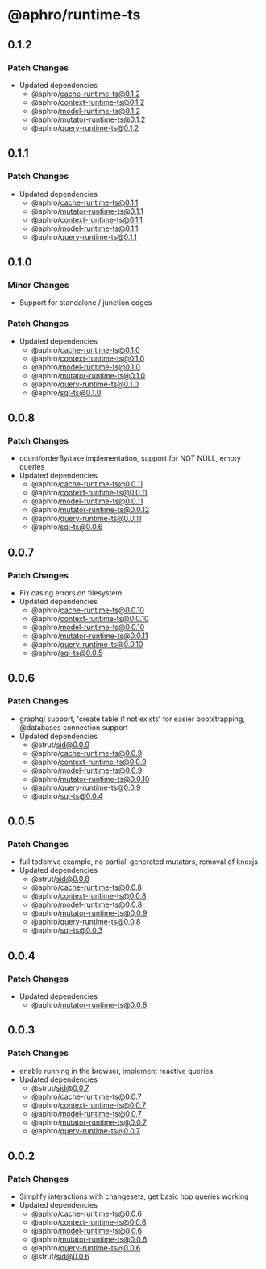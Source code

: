 # @aphro/runtime-ts

## 0.1.2

### Patch Changes

- Updated dependencies
  - @aphro/cache-runtime-ts@0.1.2
  - @aphro/context-runtime-ts@0.1.2
  - @aphro/model-runtime-ts@0.1.2
  - @aphro/mutator-runtime-ts@0.1.2
  - @aphro/query-runtime-ts@0.1.2

## 0.1.1

### Patch Changes

- Updated dependencies
  - @aphro/cache-runtime-ts@0.1.1
  - @aphro/mutator-runtime-ts@0.1.1
  - @aphro/context-runtime-ts@0.1.1
  - @aphro/model-runtime-ts@0.1.1
  - @aphro/query-runtime-ts@0.1.1

## 0.1.0

### Minor Changes

- Support for standalone / junction edges

### Patch Changes

- Updated dependencies
  - @aphro/cache-runtime-ts@0.1.0
  - @aphro/context-runtime-ts@0.1.0
  - @aphro/model-runtime-ts@0.1.0
  - @aphro/mutator-runtime-ts@0.1.0
  - @aphro/query-runtime-ts@0.1.0
  - @aphro/sql-ts@0.1.0

## 0.0.8

### Patch Changes

- count/orderBy/take implementation, support for NOT NULL, empty queries
- Updated dependencies
  - @aphro/cache-runtime-ts@0.0.11
  - @aphro/context-runtime-ts@0.0.11
  - @aphro/model-runtime-ts@0.0.11
  - @aphro/mutator-runtime-ts@0.0.12
  - @aphro/query-runtime-ts@0.0.11
  - @aphro/sql-ts@0.0.6

## 0.0.7

### Patch Changes

- Fix casing errors on filesystem
- Updated dependencies
  - @aphro/cache-runtime-ts@0.0.10
  - @aphro/context-runtime-ts@0.0.10
  - @aphro/model-runtime-ts@0.0.10
  - @aphro/mutator-runtime-ts@0.0.11
  - @aphro/query-runtime-ts@0.0.10
  - @aphro/sql-ts@0.0.5

## 0.0.6

### Patch Changes

- graphql support, 'create table if not exists' for easier bootstrapping, @databases connection support
- Updated dependencies
  - @strut/sid@0.0.9
  - @aphro/cache-runtime-ts@0.0.9
  - @aphro/context-runtime-ts@0.0.9
  - @aphro/model-runtime-ts@0.0.9
  - @aphro/mutator-runtime-ts@0.0.10
  - @aphro/query-runtime-ts@0.0.9
  - @aphro/sql-ts@0.0.4

## 0.0.5

### Patch Changes

- full todomvc example, no partiall generated mutators, removal of knexjs
- Updated dependencies
  - @strut/sid@0.0.8
  - @aphro/cache-runtime-ts@0.0.8
  - @aphro/context-runtime-ts@0.0.8
  - @aphro/model-runtime-ts@0.0.8
  - @aphro/mutator-runtime-ts@0.0.9
  - @aphro/query-runtime-ts@0.0.8
  - @aphro/sql-ts@0.0.3

## 0.0.4

### Patch Changes

- Updated dependencies
  - @aphro/mutator-runtime-ts@0.0.8

## 0.0.3

### Patch Changes

- enable running in the browser, implement reactive queries
- Updated dependencies
  - @strut/sid@0.0.7
  - @aphro/cache-runtime-ts@0.0.7
  - @aphro/context-runtime-ts@0.0.7
  - @aphro/model-runtime-ts@0.0.7
  - @aphro/mutator-runtime-ts@0.0.7
  - @aphro/query-runtime-ts@0.0.7

## 0.0.2

### Patch Changes

- Simplify interactions with changesets, get basic hop queries working
- Updated dependencies
  - @aphro/cache-runtime-ts@0.0.6
  - @aphro/context-runtime-ts@0.0.6
  - @aphro/model-runtime-ts@0.0.6
  - @aphro/mutator-runtime-ts@0.0.6
  - @aphro/query-runtime-ts@0.0.6
  - @strut/sid@0.0.6
